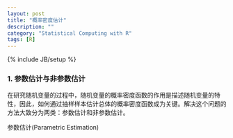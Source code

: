 ```yaml
---
layout: post
title: "概率密度估计"
description: ""
category: "Statistical Computing with R"
tags: [R]
---
```

{% include JB/setup %}
<script type="text/javascript" src="http://cdn.mathjax.org/mathjax/latest/MathJax.js?config=TeX-AMS-MML_HTMLorMML"></script>
<script src="https://google-code-prettify.googlecode.com/svn/loader/run_prettify.js"></script>

### 1. 参数估计与非参数估计
在研究随机变量的过程中，随机变量的概率密度函数的作用是描述随机变量的特性，因此，如何通过抽样样本估计总体的概率密度函数成为关键。解决这个问题的方法大致分为两类：参数估计和非参数估计。

参数估计(Parametric Estimation)